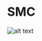 # SMC

![alt text](]https://github.com/MellstroyCoins/SMC/blob/7e437814d927843c02354b0b240e646e99c34006/SMC.png)
